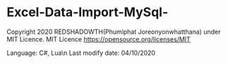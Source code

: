 # Excel-Data-Import-MySql-

Copyright 2020 REDSHADOWTH(Phumiphat Joreonyonwhatthana) under MIT Licence.
MIT Licence https://opensource.org/licenses/MIT





Language: C#, Lua\n
Last modify date: 04/10/2020
